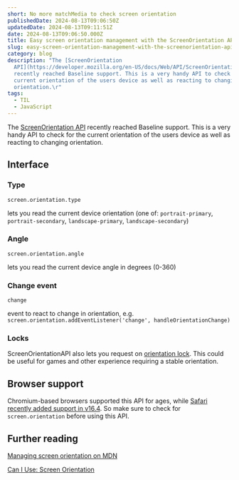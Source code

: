 ```yaml
---
short: No more matchMedia to check screen orientation
publishedDate: 2024-08-13T09:06:50Z
updatedDate: 2024-08-13T09:11:51Z
date: 2024-08-13T09:06:50.000Z
title: Easy screen orientation management with the ScreenOrientation API
slug: easy-screen-orientation-management-with-the-screenorientation-api
category: blog
description: "The [ScreenOrientation
  API](https://developer.mozilla.org/en-US/docs/Web/API/ScreenOrientation)
  recently reached Baseline support. This is a very handy API to check for the
  current orientation of the users device as well as reacting to changing
  orientation.\r"
tags:
  - TIL
  - JavaScript
---
```



The [ScreenOrientation API](https://developer.mozilla.org/en-US/docs/Web/API/ScreenOrientation) recently reached Baseline support. This is a very handy API to check for the current orientation of the users device as well as reacting to changing orientation.

## Interface
### Type

`screen.orientation.type`

 lets you read the current device orientation (one of: `portrait-primary`, `portrait-secondary`, `landscape-primary`, `landscape-secondary`)

### Angle

`screen.orientation.angle`

lets you read the current device angle in degrees (0-360)

### Change event

`change`

event to react to change in orientation, e.g. `screen.orientation.addEventListener('change', handleOrientationChange)`

### Locks

ScreenOrientationAPI also lets you request on [orientation lock](https://developer.mozilla.org/en-US/docs/Web/API/ScreenOrientation/lock). This could be useful for games and other experience requiring a stable orientation.

## Browser support

Chromium-based browsers supported this API for ages, while [Safari recently added support in v16.4](https://caniuse.com/screen-orientation). So make sure to check for `screen.orientation` before using this API.

## Further reading

[Managing screen orientation on MDN](https://developer.mozilla.org/en-US/docs/Web/API/CSS_Object_Model/Managing_screen_orientation)

[Can I Use: Screen Orientation](https://caniuse.com/screen-orientation)
